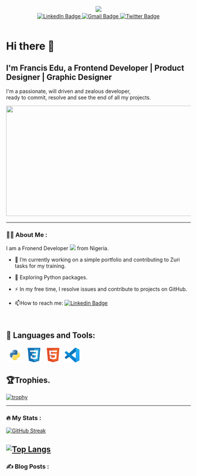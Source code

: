 

<div id="header" align="center">
  <img src="https://media.giphy.com/media/1sgetPM00wWqJpVUTl/giphy.gif" width="180"/>
</div>
<div id="badges" align="center">
  <a href="https://www.linkedin.com/in/chinedu-onukwue-829211206/">
    <img src="https://img.shields.io/badge/LinkedIn-blue?style=for-the-badge&logo=linkedin&logoColor=white" alt="LinkedIn Badge"/>
    <a href="mailto:francedu007@gmail.com">
    <img src="https://img.shields.io/badge/gmail-red?style=for-the-badge&logo=gmail&logoColor=white" alt="Gmail Badge"/> </a>
  <a href="https://twitter.com/favourededu007">
    <img src="https://img.shields.io/badge/Twitter-blue?style=for-the-badge&logo=twitter&logoColor=white" alt="Twitter Badge"/>
  </a> 
    <br/>
    <img src="https://komarev.com/ghpvc/?username=your-github-FrancisEdu1&style=flat-square&color=blue" alt=""/>
</div>

 # Hi there 👋
## I'm Francis Edu, a Frontend Developer | Product <br>Designer | Graphic Designer

I'm a passionate, will driven and zealous developer, <br>ready to commit, resolve and see the end of all my projects.

  <div align="center">
  <img src="[https://media.giphy.com/media/dWesBcTLavkZuG35MI/giphy.gif](https://media.giphy.com/media/ZgTR3UQ9XAWDvqy9jv/giphy.gif)" width="600" height="300"/>
</div>

---

### :woman_technologist: About Me :
I am a Fronend Developer <img src="https://media.giphy.com/media/WUlplcMpOCEmTGBtBW/giphy.gif" width="30"> from Nigeria.
  
 - :telescope: I’m currently working on a simple portfolio and contributing to Zuri tasks for my training.

- :seedling: Exploring Python packages.

- :zap: In my free time, I resolve issues and contribute to projects on GitHub.

- :mailbox:How to reach me: [![Linkedin Badge](https://img.shields.io/badge/-LinkedIn-blue?style=flat&logo=Linkedin&logoColor=white)]([your-linkedin-url](https://www.linkedin.com/in/chinedu-onukwue-829211206/))







<br />

## 🧰 Languages and Tools:
<p>
<img src="https://raw.githubusercontent.com/github/explore/80688e429a7d4ef2fca1e82350fe8e3517d3494d/topics/python/python.png" alt="Python" height="40" style="vertical-align:top; margin:4px">
<img src="https://github.com/devicons/devicon/blob/master/icons/css3/css3-original.svg" alt="CSS" height="40" style="vertical-align:top; margin:4px">
<img src="https://github.com/devicons/devicon/blob/master/icons/html5/html5-original.svg" alt="CSS" height="40" style="vertical-align:top; margin:4px">
<img src="https://raw.githubusercontent.com/github/explore/80688e429a7d4ef2fca1e82350fe8e3517d3494d/topics/visual-studio-code/visual-studio-code.png" alt="VS Code" height="40" style="vertical-align:top; margin:4px">
</p>

 ## 🏆Trophies.
  
[![trophy](https://github-profile-trophy.vercel.app/?username=FrancisEdu1)](https://github.com/ryo-ma/github-profile-trophy)
   
---
  

### :fire: My Stats :
  
  [![GitHub Streak](http://github-readme-streak-stats.herokuapp.com?user=FrancisEdu1&theme=dark&date_format=j%20M%5B%20Y%5D)](https://git.io/streak-stats)
  
  [![Top Langs](https://github-readme-stats.vercel.app/api/top-langs/?username=your-github-username&layout=compact&theme=vision-friendly-dark)](https://github.com/anuraghazra/github-readme-stats)
---

### :writing_hand: Blog Posts :
